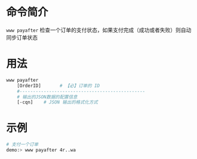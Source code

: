 命令简介
======= 

`www payafter` 检查一个订单的支付状态，如果支付完成（成功或者失败）则自动同步订单状态

用法
=======

```bash
www payafter
    [OrderID]       # 【必】订单的 ID
    #-----------------------------------------------
    # 输出的JSON数据的配置信息
    [-cqn]    # JSON 输出的格式化方式
```

示例
=======

```bash
# 支付一个订单
demo:> www payafter 4r..wa 
```